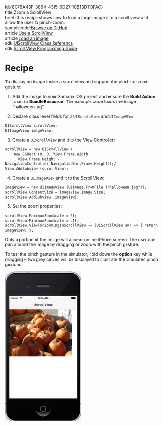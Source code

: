 id:{8C76A43F-B864-4315-9D27-10B13D110FAC}  
title:Zoom a ScrollView  
brief:This recipe shows how to load a large image into a scroll view and allow the user to pinch-zoom.  
samplecode:[Browse on GitHub](https://github.com/xamarin/recipes/tree/master/ios/content_controls/scroll_view/zoom_a_scrollview)  
article:[Use a ScrollView](/recipes/ios/content_controls/scroll_view/use_a_scrollview)  
article:[Load an Image](/recipes/ios/standard_controls/image_view/load_an_image)  
sdk:[UIScrollView Class Reference](https://developer.apple.com/library/ios/#documentation/UIKit/Reference/UIScrollView_Class/Reference/UIScrollView.html)  
sdk:[Scroll View Programming Guide](https://developer.apple.com/library/ios/#documentation/WindowsViews/Conceptual/UIScrollView_pg/Introduction/Introduction.html)  

<a name="Recipe" class="injected"></a>


# Recipe

To display an image inside a scroll view and support the pinch-to-zoom
gesture:

1. Add the image to your Xamarin.iOS project and ensure the <span class="s2"><strong>Build Action</strong></span> is set to <span class="s2"><strong>BundleResource</strong></span>. The example code loads the image
“halloween.jpg”

2. Declare class level fields for a `UIScrollView` and `UIImageVIew`

```
UIScrollView scrollView;
UIImageView imageView;
```

<ol start="3">
  <li>Create a <code>UIScrollView</code> and it to the View Controller:</li>
</ol>

```
scrollView = new UIScrollView (
    new CGRect (0, 0, View.Frame.Width
    , View.Frame.Height - NavigationController.NavigationBar.Frame.Height));/
View.AddSubview (scrollView);
```

<ol start="4">
  <li>Create a <code>UIImageView</code> and it to the Scroll View:</li>
</ol>

```
imageView = new UIImageView (UIImage.FromFile ("halloween.jpg"));
scrollView.ContentSize = imageView.Image.Size;
scrollView.AddSubview (imageView);
```

<ol start="5">
  <li>Set the zoom properties:</li>
</ol>

```
scrollView.MaximumZoomScale = 3f;
scrollView.MinimumZoomScale = .1f;
scrollView.ViewForZoomingInScrollView += (UIScrollView sv) => { return imageView; };
```

Only a portion of the image will appear on the iPhone screen. The user can
pan around the image by dragging or zoom with the pinch gesture.

To test the pinch gesture in the simulator, hold down the <span class="s2"><strong>option</strong></span> key while dragging – two grey circles will
be displayed to illustrate the simulated pinch gesture:

 [ ![](Images/scrollviewzoom.png)](Images/scrollviewzoom.png)
